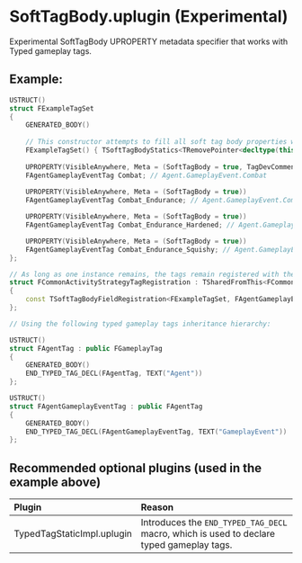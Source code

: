 # SoftTagBody.uplugin (Experimental)
Experimental SoftTagBody UPROPERTY metadata specifier that works with Typed gameplay tags.

## Example:
```cpp
USTRUCT()
struct FExampleTagSet
{
	GENERATED_BODY()
	
	// This constructor attempts to fill all soft tag body properties with its corresponding tag value.
	FExampleTagSet() { TSoftTagBodyStatics<TRemovePointer<decltype(this)>::Type>::InitFields<FAgentGameplayEventTag>(this); }
	
	UPROPERTY(VisibleAnywhere, Meta = (SoftTagBody = true, TagDevComment = "Tag dev comment that's used when this property gets registered as native gameplay tag. "))
	FAgentGameplayEventTag Combat; // Agent.GameplayEvent.Combat
	
	UPROPERTY(VisibleAnywhere, Meta = (SoftTagBody = true))
	FAgentGameplayEventTag Combat_Endurance; // Agent.GameplayEvent.Combat.Endurance

	UPROPERTY(VisibleAnywhere, Meta = (SoftTagBody = true))
	FAgentGameplayEventTag Combat_Endurance_Hardened; // Agent.GameplayEvent.Combat.Hardened

	UPROPERTY(VisibleAnywhere, Meta = (SoftTagBody = true))
	FAgentGameplayEventTag Combat_Endurance_Squishy; // Agent.GameplayEvent.Combat.Squishy
};

// As long as one instance remains, the tags remain registered with the gameplay tags module.
struct FCommonActivityStrategyTagRegistration : TSharedFromThis<FCommonActivityStrategyTagRegistration>
{
	const TSoftTagBodyFieldRegistration<FExampleTagSet, FAgentGameplayEventTag> Registration;
};

// Using the following typed gameplay tags inheritance hierarchy:

USTRUCT()
struct FAgentTag : public FGameplayTag
{
	GENERATED_BODY()
	END_TYPED_TAG_DECL(FAgentTag, TEXT("Agent"))
};

USTRUCT()
struct FAgentGameplayEventTag : public FAgentTag
{
	GENERATED_BODY()
	END_TYPED_TAG_DECL(FAgentGameplayEventTag, TEXT("GameplayEvent"))
};
```
## Recommended optional plugins (used in the example above)
| Plugin | Reason |
| :----- | :----- |
| TypedTagStaticImpl.uplugin | Introduces the `END_TYPED_TAG_DECL` macro, which is used to declare typed gameplay tags. |

